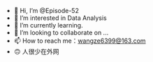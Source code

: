 - 👋 Hi, I’m @Episode-52
- 👀 I’m interested in Data Analysis
- 🌱 I’m currently learning.
- 💞️ I’m looking to collaborate on ...
- 📫 How to reach me：wangze6399@163.com
- 🙃 人很少在外网

<!---
Episode-52/Episode-52 is a ✨ special ✨ repository because its `README.md` (this file) appears on your GitHub profile.
You can click the Preview link to take a look at your changes.
--->
